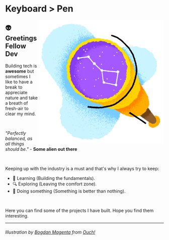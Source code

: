 # <strong>Keyboard > Pen</strong>

<p>
<img src="img/image.png" alt="" width="400px" align="right"/>
</p>

## 👽 Greetings Fellow Dev

Building tech is <strong>awesome</strong> but sometimes I like to have a break to appreciate nature and take a breath of fresh-air to clear my mind.

<br>

<i>"Perfectly balanced, as all things should be."</i> - <strong>Some alien out there</strong>

<br>

Keeping up with the industry is a must and that's why I always try to keep:

- 📖 Learning (Building the fundamentals).
- 🔍 Exploring (Leaving the comfort zone).
- 👻 Doing something (Something is better than nothing).

<br>

Here you can find some of the projects I have built. Hope you find them interesting.

<hr>

###### Illustration by <a href="https://icons8.com/illustrations/author/5dd5075701d03600114d621f">Bogdan Magenta</a> from <a href="https://icons8.com/illustrations">Ouch!</a>
